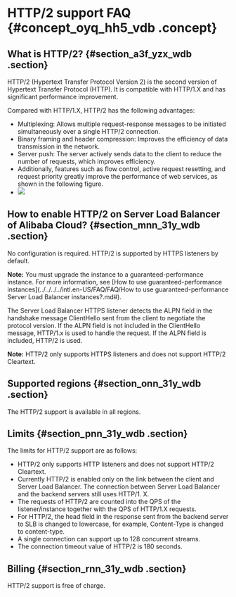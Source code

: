 # HTTP/2 support FAQ {#concept_oyq_hh5_vdb .concept}

## What is HTTP/2? {#section_a3f_yzx_wdb .section}

HTTP/2 \(Hypertext Transfer Protocol Version 2\) is the second version of Hypertext Transfer Protocol \(HTTP\). It is compatible with HTTP/1.X and has significant performance improvement.

Compared with HTTP/1.X, HTTP/2 has the following advantages:

-   Multiplexing: Allows multiple request-response messages to be initiated simultaneously over a single HTTP/2 connection.
-   Binary framing and header compression: Improves the efficiency of data transmission in the network.
-   Server push: The server actively sends data to the client to reduce the number of requests, which improves efficiency.
-   Additionally, features such as flow control, active request resetting, and request priority greatly improve the performance of web services, as shown in the following figure.
-   ![](http://static-aliyun-doc.oss-cn-hangzhou.aliyuncs.com/assets/img/4294/15586048113266_en-US.png)


## How to enable HTTP/2 on Server Load Balancer of Alibaba Cloud? {#section_mnn_31y_wdb .section}

No configuration is required. HTTP/2 is supported by HTTPS listeners by default.

**Note:** You must upgrade the instance to a guaranteed-performance instance. For more information, see [How to use guaranteed-performance instances](../../../../intl.en-US/FAQ/FAQ/How to use guaranteed-performance Server Load Balancer instances?.md#).

The Server Load Balancer HTTPS listener detects the ALPN field in the handshake message ClientHello sent from the client to negotiate the protocol version. If the ALPN field is not included in the ClientHello message, HTTP/1.x is used to handle the request. If the ALPN field is included, HTTP/2 is used.

**Note:** HTTP/2 only supports HTTPS listeners and does not support HTTP/2 Cleartext.

## Supported regions {#section_onn_31y_wdb .section}

The HTTP/2 support is available in all regions.

## Limits {#section_pnn_31y_wdb .section}

The limits for HTTP/2 support are as follows:

-   HTTP/2 only supports HTTP listeners and does not support HTTP/2 Cleartext.
-   Currently HTTP/2 is enabled only on the link between the client and Server Load Balancer. The connection between Server Load Balancer and the backend servers still uses HTTP/1. X.
-   The requests of HTTP/2 are counted into the QPS of the listener/instance together with the QPS of HTTP/1.X requests.
-   For HTTP/2, the head field in the response sent from the backend server to SLB is changed to lowercase, for example, Content-Type is changed to content-type.
-   A single connection can support up to 128 concurrent streams.
-   The connection timeout value of HTTP/2 is 180 seconds.

## Billing {#section_rnn_31y_wdb .section}

HTTP/2 support is free of charge.

